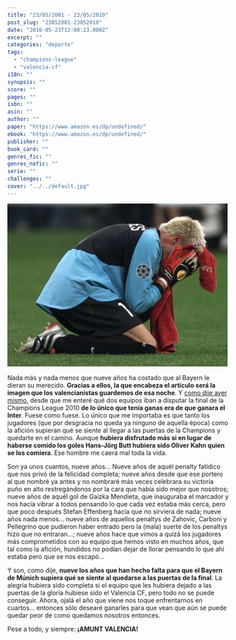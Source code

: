 ```yaml
---
title: "23/05/2001 - 23/05/2010"
post_slug: "23052001-23052010"
date: "2010-05-23T12:00:23.000Z"
excerpt: ""
categories: "deporte"
tags: 
  - "champions-league"
  - "valencia-cf"
i18n: ""
synopsis: ""
score: ""
pages: ""
isbn: ""
asin: ""
author: ""
paper: "https://www.amazon.es/dp/undefined/"
ebook: "https://www.amazon.es/dp/undefined/"
publisher: ""
book_card: ""
genres_fic: ""
genres_nofic: ""
serie: ""
challenges: ""
cover: "../../default.jpg"
---
```


![](images/canizares-champions.jpg "canizares champions")

Nada más y nada menos que nueve años ha costado que al Bayern le dieran su merecido. **Gracias a ellos, la que encabeza el artículo será la imagen que los valencianistas guardemos de esa noche**. Y [como dije ayer mismo](http://fjp.es/fc-internazionale-campeon-de-la-champions-league-2010/), desde que me enteré qué dos equipos iban a disputar la final de la Champions League 2010 **de lo único que tenía ganas era de que ganara el Inter**. Fuese como fuese. Lo único que me importaba es que tanto los jugadores (que por desgracia no queda ya ninguno de aquella época) como la afición supieran qué se siente al llegar a las puertas de la Champions y quedarte en el camino. Aunque **hubiera disfrutado más si en lugar de haberse comido los goles Hans-Jörg Butt hubiera sido Oliver Kahn quien se los comiera**. Ese hombre me caerá mal toda la vida.

Son ya unos cuantos, nueve años... Nueve años de aquél penalty fatídico que nos privó de la felicidad completa; nueve años desde que ese portero al que nombré ya antes y no nombraré más veces celebrara su victoria puño en alto restregándonos por la cara que había sido mejor que nosotros; nueve años de aquél gol de Gaizka Mendieta, que inauguraba el marcador y nos hacía vibrar a todos pensando lo que cada vez estaba más cerca, pero que poco después Stefan Effenberg hacía que no sirviera de nada; nueve años nada menos... nueve años de aquellos penaltys de Zahovic, Carboni y Pellegrino que pudieron haber entrado pero la (mala) suerte de los penaltys hizo que no entraran...; nueve años hace que vimos a quizá los jugadores más comprometidos con su equipo que hemos visto en muchos años, que tal como la afición, hundidos no podían dejar de llorar pensando lo que ahí estaba pero que se nos escapó...

Y son, como dije, **nueve los años que han hecho falta para que el Bayern de Múnich supiera qué se siente al quedarse a las puertas de la final**. La alegría hubiera sido completa si el equipo que les hubiera dejado a las puertas de la gloria hubiese sido el Valencia CF, pero todo no se puede conseguir. Ahora, ojalá el año que viene nos toque enfrentarnos en cuartos... entonces sólo desearé ganarles para que vean que aún se puede quedar peor de como quedamos nosotros entonces.

Pese a todo, y siempre: **¡AMUNT VALENCIA!**

